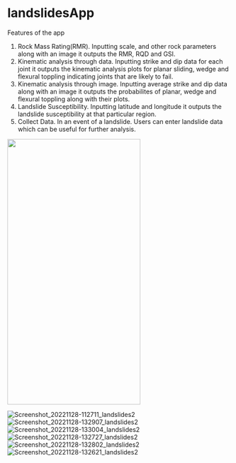 # landslidesApp
Features of the app
1. Rock Mass Rating(RMR). Inputting scale, and other rock parameters along with an image it outputs the RMR, RQD and GSI.
2. Kinematic analysis through data. Inputting strike and dip data for each joint it outputs the kinematic analysis plots for planar sliding, wedge and flexural toppling indicating joints that are likely to fail.
3. Kinematic analysis through image. Inputting average strike and dip data along with an image it outputs the probabilites of planar, wedge and flexural toppling along with their plots.
4. Landslide Susceptibility. Inputting latitude and longitude it outputs the landslide susceptibility at that particular region.
5. Collect Data. In an event of a landslide. Users can enter landslide data which can be useful for further analysis.

<img src="https://user-images.githubusercontent.com/53003109/204235694-335c230e-c862-4360-9442-5df5ca6e172d.jpg" width="300" height="600">

![Screenshot_20221128-112711_landslides2](https://user-images.githubusercontent.com/53003109/204235694-335c230e-c862-4360-9442-5df5ca6e172d.jpg )
![Screenshot_20221128-132907_landslides2](https://user-images.githubusercontent.com/53003109/204235844-e4d71627-20d8-4c0e-a91d-421e3e78a914.jpg)
![Screenshot_20221128-133004_landslides2](https://user-images.githubusercontent.com/53003109/204235857-e2513ce7-c229-480c-9c3d-39e06d2121ad.jpg)
![Screenshot_20221128-132727_landslides2](https://user-images.githubusercontent.com/53003109/204235873-92fbb66a-b518-4536-a94e-d0d78284cbd0.jpg)
![Screenshot_20221128-132802_landslides2](https://user-images.githubusercontent.com/53003109/204235906-dad56906-a211-416a-b824-1b0d594d9224.jpg)
![Screenshot_20221128-132621_landslides2](https://user-images.githubusercontent.com/53003109/204235910-7652e90d-55a3-4917-97cb-c1b78cc370a6.jpg)

